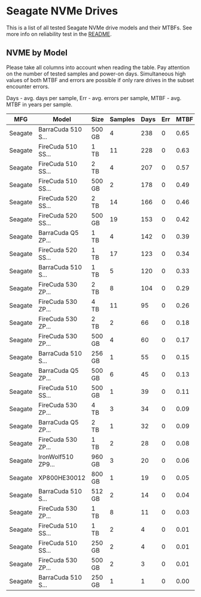 Seagate NVMe Drives
===================

This is a list of all tested Seagate NVMe drive models and their MTBFs. See more
info on reliability test in the [README](https://github.com/linuxhw/SMART).

NVME by Model
------------

Please take all columns into account when reading the table. Pay attention on the
number of tested samples and power-on days. Simultaneous high values of both MTBF
and errors are possible if only rare drives in the subset encounter errors.

Days - avg. days per sample,
Err  - avg. errors per sample,
MTBF - avg. MTBF in years per sample.

| MFG       | Model              | Size   | Samples | Days  | Err   | MTBF |
|-----------|--------------------|--------|---------|-------|-------|------|
| Seagate   | BarraCuda 510 S... | 500 GB | 4       | 238   | 0     | 0.65   |
| Seagate   | FireCuda 510 SS... | 1 TB   | 11      | 228   | 0     | 0.63   |
| Seagate   | FireCuda 510 SS... | 2 TB   | 4       | 207   | 0     | 0.57   |
| Seagate   | FireCuda 510 SS... | 500 GB | 2       | 178   | 0     | 0.49   |
| Seagate   | FireCuda 520 SS... | 2 TB   | 14      | 166   | 0     | 0.46   |
| Seagate   | FireCuda 520 SS... | 500 GB | 19      | 153   | 0     | 0.42   |
| Seagate   | BarraCuda Q5 ZP... | 1 TB   | 4       | 142   | 0     | 0.39   |
| Seagate   | FireCuda 520 SS... | 1 TB   | 17      | 123   | 0     | 0.34   |
| Seagate   | BarraCuda 510 S... | 1 TB   | 5       | 120   | 0     | 0.33   |
| Seagate   | FireCuda 530 ZP... | 2 TB   | 8       | 104   | 0     | 0.29   |
| Seagate   | FireCuda 530 ZP... | 4 TB   | 11      | 95    | 0     | 0.26   |
| Seagate   | FireCuda 530 ZP... | 2 TB   | 2       | 66    | 0     | 0.18   |
| Seagate   | FireCuda 530 ZP... | 500 GB | 4       | 60    | 0     | 0.17   |
| Seagate   | BarraCuda 510 S... | 256 GB | 1       | 55    | 0     | 0.15   |
| Seagate   | BarraCuda Q5 ZP... | 500 GB | 6       | 45    | 0     | 0.13   |
| Seagate   | FireCuda 510 SS... | 500 GB | 1       | 39    | 0     | 0.11   |
| Seagate   | FireCuda 530 ZP... | 4 TB   | 3       | 34    | 0     | 0.09   |
| Seagate   | BarraCuda Q5 ZP... | 2 TB   | 1       | 32    | 0     | 0.09   |
| Seagate   | FireCuda 530 ZP... | 1 TB   | 2       | 28    | 0     | 0.08   |
| Seagate   | IronWolf510 ZP9... | 960 GB | 3       | 20    | 0     | 0.06   |
| Seagate   | XP800HE30012       | 800 GB | 1       | 19    | 0     | 0.05   |
| Seagate   | BarraCuda 510 S... | 512 GB | 2       | 14    | 0     | 0.04   |
| Seagate   | FireCuda 530 ZP... | 1 TB   | 8       | 11    | 0     | 0.03   |
| Seagate   | FireCuda 510 SS... | 1 TB   | 2       | 4     | 0     | 0.01   |
| Seagate   | FireCuda 510 SS... | 250 GB | 2       | 4     | 0     | 0.01   |
| Seagate   | FireCuda 530 ZP... | 500 GB | 2       | 3     | 0     | 0.01   |
| Seagate   | BarraCuda 510 S... | 250 GB | 1       | 1     | 0     | 0.00   |
